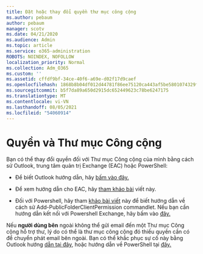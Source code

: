 ```yaml
---
title: Đặt hoặc thay đổi quyền thư mục công cộng
ms.author: pebaum
author: pebaum
manager: scotv
ms.date: 04/21/2020
ms.audience: Admin
ms.topic: article
ms.service: o365-administration
ROBOTS: NOINDEX, NOFOLLOW
localization_priority: Normal
ms.collection: Adm_O365
ms.custom: ''
ms.assetid: cffdf9bf-34ce-40f6-a69e-d02f17d9caef
ms.openlocfilehash: 1868b8b04df012d44781f86ee75120ca443af5be5801074329f17c0e40a5acc7
ms.sourcegitcommit: b5f7da89a650d2915dc652449623c78be6247175
ms.translationtype: MT
ms.contentlocale: vi-VN
ms.lasthandoff: 08/05/2021
ms.locfileid: "54060914"
---
```

# <a name="permissions-and-public-folders"></a>Quyền và Thư mục Công cộng

Bạn có thể thay đổi quyền đối với Thư mục Công cộng của mình bằng cách sử Outlook, trung tâm quản trị Exchange (EAC) hoặc PowerShell:
  
- Để biết Outlook hướng dẫn, hãy [bấm vào đây.](https://support.office.com/article/Set-or-change-permissions-for-a-public-folder-b2e0440c-7873-48ec-9ff2-b1a20b723005.aspx)
    
- Để xem hướng dẫn cho EAC, hãy [tham khảo bài](https://technet.microsoft.com/library/jj651147%28v=exchg.150%29.aspx.aspx#Anchor_1) viết này. 
    
- Đối với Powershell, hãy tham [khảo bài viết](https://technet.microsoft.com/library/bb124743%28v=exchg.160%29.aspx.aspx) này để biết hướng dẫn về cách sử Add-PublicFolderClientPermission commandlet. Nếu bạn cần hướng dẫn kết nối với Powershell Exchange, hãy bấm vào [đây.](https://technet.microsoft.com/library/jj984289%28v=exchg.160%29.aspx.aspx)
    
Nếu **người dùng bên** ngoài không thể gửi email đến một Thư mục Công cộng hỗ trợ thư, lý do có thể là thư mục công cộng đó thiếu quyền cần có để chuyển phát email bên ngoài. Bạn có thể khắc phục sự cố này bằng Outlook hướng [dẫn tại đây](https://technet.microsoft.com/library/aa997560%28v=exchg.150%29.aspx.aspx#Anchor_1), hoặc hướng dẫn về PowerShell tại [đây.](https://support.microsoft.com/help/2984402/-5.7.1-smtp-550-5.7.1-resolver.rst.authrequired-nondelivery-report-when-external-users-try-to-send-mail-to-mail-enabled-public-folders-in-office-365.aspx)
  

